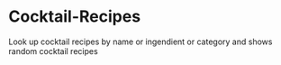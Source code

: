 # Cocktail-Recipes
 Look up cocktail recipes by name or ingendient or category and shows random cocktail recipes
